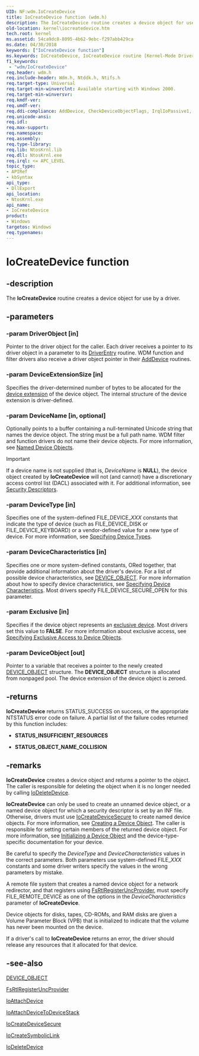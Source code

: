 ```yaml
---
UID: NF:wdm.IoCreateDevice
title: IoCreateDevice function (wdm.h)
description: The IoCreateDevice routine creates a device object for use by a driver.
old-location: kernel\iocreatedevice.htm
tech.root: kernel
ms.assetid: 54ca9dc8-8095-4b62-9ebc-f297abb429ca
ms.date: 04/30/2018
keywords: ["IoCreateDevice function"]
ms.keywords: IoCreateDevice, IoCreateDevice routine [Kernel-Mode Driver Architecture], k104_1e38a631-7e65-4b4b-8d51-3150a8073511.xml, kernel.iocreatedevice, wdm/IoCreateDevice
f1_keywords:
 - "wdm/IoCreateDevice"
req.header: wdm.h
req.include-header: Wdm.h, Ntddk.h, Ntifs.h
req.target-type: Universal
req.target-min-winverclnt: Available starting with Windows 2000.
req.target-min-winversvr: 
req.kmdf-ver: 
req.umdf-ver: 
req.ddi-compliance: AddDevice, CheckDeviceObjectFlags, IrqlIoPassive1, MiniportOnlyWdmDevice, HwStorPortProhibitedDDIs
req.unicode-ansi: 
req.idl: 
req.max-support: 
req.namespace: 
req.assembly: 
req.type-library: 
req.lib: NtosKrnl.lib
req.dll: NtosKrnl.exe
req.irql: <= APC_LEVEL
topic_type:
- APIRef
- kbSyntax
api_type:
- DllExport
api_location:
- NtosKrnl.exe
api_name:
- IoCreateDevice
product:
- Windows
targetos: Windows
req.typenames: 
---
```


# IoCreateDevice function

## -description

The **IoCreateDevice** routine creates a device object for use by a driver.

## -parameters

### -param DriverObject [in]

Pointer to the driver object for the caller. Each driver receives a pointer to its driver object in a parameter to its [DriverEntry](https://docs.microsoft.com/windows-hardware/drivers/ddi/wdm/nc-wdm-driver_initialize) routine. WDM function and filter drivers also receive a driver object pointer in their [AddDevice](https://docs.microsoft.com/windows-hardware/drivers/ddi/wdm/nc-wdm-driver_add_device) routines.

### -param DeviceExtensionSize [in]

Specifies the driver-determined number of bytes to be allocated for the [device extension](https://docs.microsoft.com/windows-hardware/drivers/kernel/device-extensions) of the device object. The internal structure of the device extension is driver-defined.

### -param DeviceName [in, optional]

Optionally points to a buffer containing a null-terminated Unicode string that names the device object. The string must be a full path name. WDM filter and function drivers do not name their device objects. For more information, see [Named Device Objects](https://docs.microsoft.com/windows-hardware/drivers/kernel/named-device-objects).

>[!IMPORTANT]
>If a device name is not supplied (that is, *DeviceName* is **NULL**), the device object created by **IoCreateDevice** will not (and cannot) have a discretionary access control list (DACL) associated with it. For additional information, see [Security Descriptors](https://docs.microsoft.com/windows-hardware/drivers/kernel/security-descriptors).

### -param DeviceType [in]

Specifies one of the system-defined FILE_DEVICE_*XXX* constants that indicate the type of device (such as FILE_DEVICE_DISK or FILE_DEVICE_KEYBOARD) or a vendor-defined value for a new type of device. For more information, see [Specifying Device Types](https://docs.microsoft.com/windows-hardware/drivers/kernel/specifying-device-types).

### -param DeviceCharacteristics [in]

Specifies one or more system-defined constants, ORed together, that provide additional information about the driver's device. For a list of possible device characteristics, see [DEVICE_OBJECT](https://docs.microsoft.com/windows-hardware/drivers/ddi/wdm/ns-wdm-_device_object). For more information about how to specify device characteristics, see [Specifying Device Characteristics](https://docs.microsoft.com/windows-hardware/drivers/kernel/specifying-device-characteristics). Most drivers specify FILE_DEVICE_SECURE_OPEN for this parameter.

### -param Exclusive [in]

Specifies if the device object represents an [exclusive device](https://docs.microsoft.com/windows-hardware/drivers/). Most drivers set this value to **FALSE**. For more information about exclusive access, see [Specifying Exclusive Access to Device Objects](https://docs.microsoft.com/windows-hardware/drivers/kernel/specifying-exclusive-access-to-device-objects).

### -param DeviceObject [out]

Pointer to a variable that receives a pointer to the newly created [DEVICE_OBJECT](https://docs.microsoft.com/windows-hardware/drivers/ddi/wdm/ns-wdm-_device_object) structure. The **DEVICE_OBJECT** structure is allocated from nonpaged pool. The device extension of the device object is zeroed.

## -returns

**IoCreateDevice** returns STATUS_SUCCESS on success, or the appropriate NTSTATUS error code on failure. A partial list of the failure codes returned by this function includes:

- **STATUS_INSUFFICIENT_RESOURCES**

- **STATUS_OBJECT_NAME_COLLISION**

## -remarks

**IoCreateDevice** creates a device object and returns a pointer to the object. The caller is responsible for deleting the object when it is no longer needed by calling [IoDeleteDevice](https://docs.microsoft.com/windows-hardware/drivers/ddi/wdm/nf-wdm-iodeletedevice).

**IoCreateDevice** can only be used to create an unnamed device object, or a named device object for which a security descriptor is set by an INF file. Otherwise, drivers must use [IoCreateDeviceSecure](https://docs.microsoft.com/windows-hardware/drivers/ddi/wdmsec/nf-wdmsec-wdmlibiocreatedevicesecure) to create named device objects. For more information, see [Creating a Device Object](https://docs.microsoft.com/windows-hardware/drivers/kernel/creating-a-device-object). The caller is responsible for setting certain members of the returned device object. For more information, see [Initializing a Device Object](https://docs.microsoft.com/windows-hardware/drivers/kernel/initializing-a-device-object) and the device-type-specific documentation for your device.

Be careful to specify the *DeviceType* and *DeviceCharacteristics* values in the correct parameters. Both parameters use system-defined FILE_*XXX* constants and some driver writers specify the values in the wrong parameters by mistake.

A remote file system that creates a named device object for a network redirector, and that registers using [FsRtlRegisterUncProvider](https://docs.microsoft.com/windows-hardware/drivers/ddi/ntifs/nf-ntifs-_fsrtl_advanced_fcb_header-fsrtlregisteruncprovider), must specify FILE_REMOTE_DEVICE as one of the options in the *DeviceCharacteristics* parameter of **IoCreateDevice**.

Device objects for disks, tapes, CD-ROMs, and RAM disks are given a Volume Parameter Block (VPB) that is initialized to indicate that the volume has never been mounted on the device.

If a driver's call to **IoCreateDevice** returns an error, the driver should release any resources that it allocated for that device.

## -see-also

[DEVICE_OBJECT](https://docs.microsoft.com/windows-hardware/drivers/ddi/wdm/ns-wdm-_device_object)

[FsRtlRegisterUncProvider](https://docs.microsoft.com/windows-hardware/drivers/ddi/ntifs/nf-ntifs-_fsrtl_advanced_fcb_header-fsrtlregisteruncprovider)

[IoAttachDevice](https://docs.microsoft.com/windows-hardware/drivers/ddi/wdm/nf-wdm-ioattachdevice)

[IoAttachDeviceToDeviceStack](https://docs.microsoft.com/windows-hardware/drivers/ddi/wdm/nf-wdm-ioattachdevicetodevicestack)

[IoCreateDeviceSecure](https://docs.microsoft.com/windows-hardware/drivers/ddi/wdmsec/nf-wdmsec-wdmlibiocreatedevicesecure)

[IoCreateSymbolicLink](https://docs.microsoft.com/windows-hardware/drivers/ddi/wdm/nf-wdm-iocreatesymboliclink)

[IoDeleteDevice](https://docs.microsoft.com/windows-hardware/drivers/ddi/wdm/nf-wdm-iodeletedevice)
